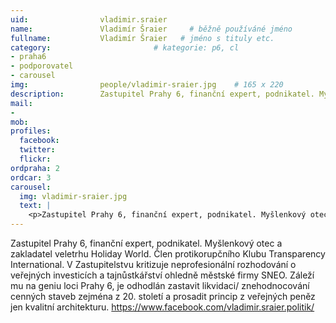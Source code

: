 ```yaml
---
uid:                vladimir.sraier
name:               Vladimír Šraier  	# běžně používáné jméno
fullname: 			Vladimír Šraier   # jméno s tituly etc.
category:                       # kategorie: p6, cl
- praha6
- podporovatel
- carousel
img: 		        people/vladimir-sraier.jpg    # 165 x 220
description:        Zastupitel Prahy 6, finanční expert, podnikatel. Myšlenkový otec a zakladatel veletrhu Holiday World. # kratký popis, max 160 znaků
mail:
-
mob: 				
profiles:
  facebook: 
  twitter: 
  flickr: 
ordpraha: 2
ordcar: 3
carousel:
  img: vladimir-sraier.jpg
  text: |
    <p>Zastupitel Prahy 6, finanční expert, podnikatel. Myšlenkový otec a zakladatel veletrhu Holiday World.</p>
---
```

Zastupitel Prahy 6, finanční expert, podnikatel. Myšlenkový otec a zakladatel veletrhu Holiday World. Člen protikorupčního Klubu Transparency International. V Zastupitelstvu kritizuje neprofesionální rozhodování o veřejných investicích a tajnůstkářství ohledně městské firmy SNEO. Záleží mu na geniu loci Prahy 6, je odhodlán zastavit likvidaci/ znehodnocování cenných staveb zejména z 20. století a prosadit princip z veřejných peněz jen kvalitní architekturu.
<a href="https://www.facebook.com/vladimir.sraier.politik/">https://www.facebook.com/vladimir.sraier.politik/</a>

